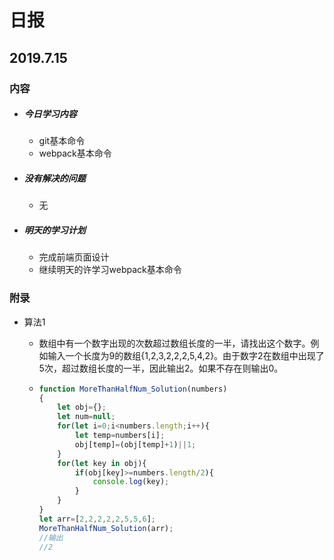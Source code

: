 # 日报

##  2019.7.15

### 内容

- ##### 今日学习内容

  - git基本命令
  - webpack基本命令

- ##### 没有解决的问题

  - 无

- ##### 明天的学习计划

  - 完成前端页面设计
  - 继续明天的许学习webpack基本命令

### 附录

- 算法1

  - 数组中有一个数字出现的次数超过数组长度的一半，请找出这个数字。例如输入一个长度为9的数组{1,2,3,2,2,2,5,4,2}。由于数字2在数组中出现了5次，超过数组长度的一半，因此输出2。如果不存在则输出0。

  - ```javascript
    function MoreThanHalfNum_Solution(numbers)
    {
        let obj={};
        let num=null;
        for(let i=0;i<numbers.length;i++){
            let temp=numbers[i];
            obj[temp]=(obj[temp]+1)||1;
        }
        for(let key in obj){
            if(obj[key]>=numbers.length/2){
                console.log(key);
            }
        }
    }
    let arr=[2,2,2,2,2,5,5,6];
    MoreThanHalfNum_Solution(arr);
    //输出
    //2
    ```

  








​	

